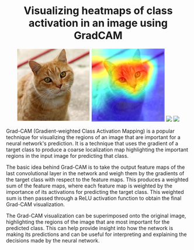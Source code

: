 <div align="center">
  
# Visualizing heatmaps of class activation in an image using GradCAM 
  
</div>
<p align="center">
  <img src="https://github.com/mohamedamine99/Visualizing-what-convnets-learn/blob/main/test%20images/cat.PNG" width=200>
  <img src="https://github.com/mohamedamine99/Visualizing-what-convnets-learn/blob/main/Visualizing%20heatmaps%20of%20class%20activation%20in%20an%20image/results/cat_heatmap_overlayed.png" width=200>
  <img src="https://github.com/mohamedamine99/Visualizing-what-convnets-learn/blob/main/Visualizing%20heatmaps%20of%20class%20activation%20in%20an%20image/unprocessed%20gifs/input%20dog%20video.gif" width=125>
    <img src="https://github.com/mohamedamine99/Visualizing-what-convnets-learn/blob/main/Visualizing%20heatmaps%20of%20class%20activation%20in%20an%20image/results/gifs/dog_1_heatmap.gif" width=125>

</p>

Grad-CAM (Gradient-weighted Class Activation Mapping) is a popular technique for visualizing the regions of an image that are important for a neural network's prediction.
It is a technique that uses the gradient of a target class to produce a coarse localization map highlighting the important regions in the input image for predicting 
that class.

The basic idea behind Grad-CAM is to take the output feature maps of the last convolutional layer in the network
and weigh them by the gradients of the target class with respect to the feature maps. 
This produces a weighted sum of the feature maps, where each feature map is weighted by the importance of its activations for predicting the target class. 
This weighted sum is then passed through a ReLU activation function to obtain the final Grad-CAM visualization.

The Grad-CAM visualization can be superimposed onto the original image, highlighting the regions of the image that are most important for the predicted class. 
This can help provide insight into how the network is making its predictions and can be useful for interpreting and explaining the decisions made by the neural network.





